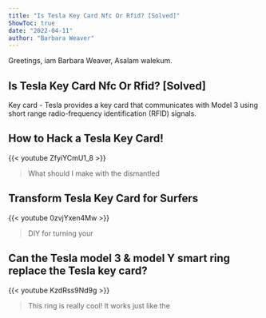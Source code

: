 ```yaml
---
title: "Is Tesla Key Card Nfc Or Rfid? [Solved]"
ShowToc: true 
date: "2022-04-11"
author: "Barbara Weaver" 
---
```


Greetings, iam Barbara Weaver, Asalam walekum.
## Is Tesla Key Card Nfc Or Rfid? [Solved]
Key card - Tesla provides a key card that communicates with Model 3 using short range radio-frequency identification (RFID) signals.

## How to Hack a Tesla Key Card!
{{< youtube ZfyiYCmU1_8 >}}
>What should I make with the dismantled 

## Transform Tesla Key Card for Surfers
{{< youtube 0zvjYxen4Mw >}}
>DIY for turning your 

## Can the Tesla model 3 & model Y smart ring replace the Tesla key card?
{{< youtube KzdRss9Nd9g >}}
>This ring is really cool! It works just like the 

